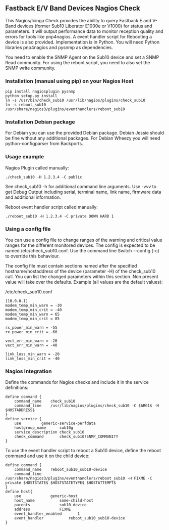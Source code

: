 ## Fastback E/V Band Devices Nagios Check

This Nagios/Icinga Check provides the ability to query Fastback E and V-Band devices (former Sub10 Liberator E1000e or V1000) for status and parameters. It will output performance data to monitor reception quality and errors for tools like pnp4nagios. A event handler script for Rebooting a device is also provided.
Implementation is in Python. You will need Python libraries pnp4nagios and pysnmp as dependencies.

You need to enable the SNMP Agent on the Sub10 device and set a SNMP Read community. For using the reboot script, you need to also set the SNMP write community.

### Installation (manual using pip) on your Nagios Host
```
pip install nagiosplugin pysnmp
python setup.py install
ln -s /usr/bin/check_sub10 /usr/lib/nagios/plugins/check_sub10
ln -s reboot_sub10 /usr/share/nagios3/plugins/eventhandlers/reboot_sub10
```

### Installation Debian package

For Debian you can use the provided Debian package. Debian Jessie should be fine without any additional packages. For Debian Wheezy you will need python-configparser from Backports.


### Usage example

Nagios Plugin called manually:

```
./check_sub10 -H 1.2.3.4 -C public
```

See check_sub10 -h for additional command line arguments. Use -vvv to get Debug Output including serial, terminal name, link name, firmware data and additional information.

Reboot event handler script called manually:
```
./reboot_sub10 -H 1.2.3.4 -C private DOWN HARD 1
```

### Using a config file

You can use a config file to change ranges of the warning and critical value ranges for the different monitored devices. The config is expected to be named /etc/check_sub10.conf.
Use the command line Switch --config (-c) to override this behaviour.

The config file must contain sections named after the specified hostname/hostaddress of the device (parameter -H) of the check_sub10 call. You can list the changed parameters within this section. Non present value will take over the defaults. Example (all values are the default values):

/etc/check_sub10.conf
```
[10.0.0.1]
modem_temp_min_warn = -30
modem_temp_min_crit = -40
modem_temp_min_warn = 65
modem_temp_min_crit = 85

rx_power_min_warn = -55
rx_power_min_crit = -60

vect_err_min_warn = -20
vect_err_min_warn = -40

link_loss_min_warn = -20
link_loss_min_crit = -40
```


### Nagios Integration

Define the commands for Nagios checks and include it in the service definitions:

```
define command {
	command_name	check_sub10
	command_line	/usr/lib/nagios/plugins/check_sub10 -C $ARG1$ -H $HOSTADDRESS$
}
define service {
	use			generic-service-perfdata
	hostgroup_name		sub10g
	service_description	check_sub10
	check_command		check_sub10!SNMP_COMMUNITY
}
```

To use the event handler script to reboot a Sub10 device, define the reboot command and use it on the child device:

```
define command {
	command_name	reboot_sub10_sub10-device
	command_line	/usr/share/nagios3/plugins/eventhandlers/reboot_sub10 -H FIXME -C private $HOSTSTATE$ $HOSTSTATETYPE$ $HOSTATTEMPT$
}
define host{
	use				generic-host
	host_name			some-child-host
	parents				sub10-device
	address				FIXME
	event_handler_enabled		1
	event_handler			reboot_sub10_sub10-device
}

```
